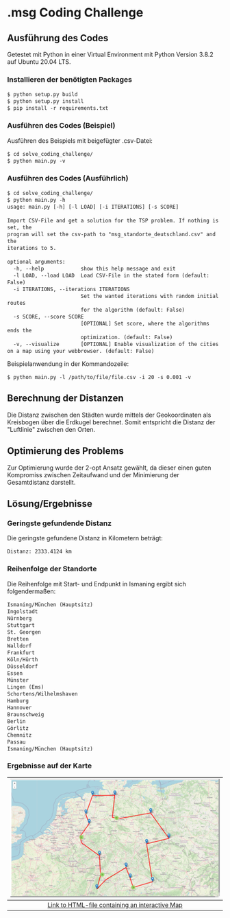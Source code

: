# .msg Coding Challenge

## Ausführung des Codes
Getestet mit Python in einer Virtual Environment mit Python Version 3.8.2 auf Ubuntu 20.04 LTS.

### Installieren der benötigten Packages
```script
$ python setup.py build
$ python setup.py install
$ pip install -r requirements.txt
```
### Ausführen des Codes (Beispiel)
Ausführen des Beispiels mit beigefügter .csv-Datei:
```script
$ cd solve_coding_challenge/
$ python main.py -v
```
### Ausführen des Codes (Ausführlich)
```script
$ cd solve_coding_challenge/
$ python main.py -h
usage: main.py [-h] [-l LOAD] [-i ITERATIONS] [-s SCORE]

Import CSV-File and get a solution for the TSP problem. If nothing is set, the
program will set the csv-path to "msg_standorte_deutschland.csv" and the
iterations to 5.

optional arguments:
  -h, --help            show this help message and exit
  -l LOAD, --load LOAD  Load CSV-File in the stated form (default: False)
  -i ITERATIONS, --iterations ITERATIONS
                        Set the wanted iterations with random initial routes
                        for the algorithm (default: False)
  -s SCORE, --score SCORE
                        [OPTIONAL] Set score, where the algorithms ends the
                        optimization. (default: False)
  -v, --visualize       [OPTIONAL] Enable visualization of the cities on a map using your webbrowser. (default: False)
```
Beispielanwendung in der Kommandozeile:
```script
$ python main.py -l /path/to/file/file.csv -i 20 -s 0.001 -v
```

## Berechnung der Distanzen
Die Distanz zwischen den Städten wurde mittels der Geokoordinaten als Kreisbogen über 
die Erdkugel berechnet. Somit entspricht die Distanz der "Luftlinie" zwischen den Orten.

## Optimierung des Problems
Zur Optimierung wurde der 2-opt Ansatz gewählt, da dieser einen guten Kompromiss zwischen 
Zeitaufwand und der Minimierung der Gesamtdistanz darstellt.
 


## Lösung/Ergebnisse

### Geringste gefundende Distanz
Die geringste gefundene Distanz in Kilometern beträgt:
 ```script
Distanz: 2333.4124 km
 ```

### Reihenfolge der Standorte
Die Reihenfolge mit Start- und Endpunkt in Ismaning ergibt sich folgendermaßen:

```script
Ismaning/München (Hauptsitz)
Ingolstadt
Nürnberg
Stuttgart
St. Georgen
Bretten
Walldorf
Frankfurt
Köln/Hürth
Düsseldorf
Essen
Münster
Lingen (Ems)
Schortens/Wilhelmshaven
Hamburg
Hannover
Braunschweig
Berlin
Görlitz
Chemnitz
Passau
Ismaning/München (Hauptsitz)
```
### Ergebnisse auf der Karte
![Map showing the resulting route to cities](solve_coding_challenge/docs/result_map.png) |
:----:|
[Link to HTML-file containing an interactive Map](solve_coding_challenge/docs/map.html)|